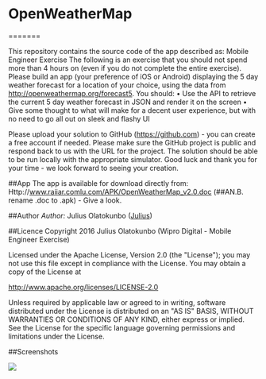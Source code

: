 # OpenWeatherMap
=======


This repository contains the source code of the app described as:
Mobile Engineer Exercise
The following is an exercise that you should not spend more than 4 hours on (even if you do not complete the entire exercise).
Please build an app (your preference of iOS or Android) displaying the 5 day weather forecast for a location of your choice, using the data from http://openweathermap.org/forecast5.
You should:
•	Use the API to retrieve the current 5 day weather forecast in JSON and render it on the screen
•	Give some thought to what will make for a decent user experience, but with no need to go all out on sleek and flashy UI

Please upload your solution to GitHub (https://github.com) - you can create a free account if needed. Please make sure the GitHub project is public and respond back to us with the URL for the project.
The solution should be able to be run locally with the appropriate simulator.
Good luck and thank you for your time - we look forward to seeing your creation.


##App
The app is available for download directly from:
Http://www.raiiar.comlu.com/APK/OpenWeatherMap_v2.0.doc  (##AN.B. rename .doc to .apk) -  Give a look.



##Author 
*Author:* Julius Olatokunbo ([Julius](mailto:itddd.julius@gmail.com))


##Licence
Copyright 2016 Julius Olatokunbo  (Wipro Digital - Mobile Engineer Exercise)

Licensed under the Apache License, Version 2.0 (the "License");
you may not use this file except in compliance with the License.
You may obtain a copy of the License at

   http://www.apache.org/licenses/LICENSE-2.0

Unless required by applicable law or agreed to in writing, software
distributed under the License is distributed on an "AS IS" BASIS,
WITHOUT WARRANTIES OR CONDITIONS OF ANY KIND, either express or implied.
See the License for the specific language governing permissions and
limitations under the License.

##Screenshots

![](https://raw.github.com/survivingwithandroid/Swa-app/master/images/android_weather_app.png)

